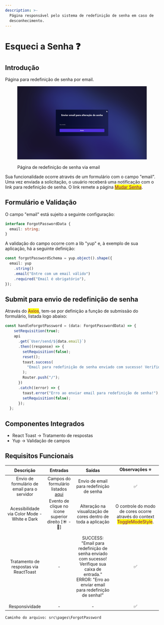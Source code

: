 ```yaml
---
description: >-
  Página responsável pelo sistema de redefinição de senha em caso de
  desconhecimento.
---
```


# Esqueci a Senha ❓

## Introdução

Página para redefinição de senha por email.

<figure><img src="../.gitbook/assets/image (4) (2).png" alt=""><figcaption><p>Página de redefinição de senha via email</p></figcaption></figure>

Sua funcionalidade ocorre através de um formulário com o campo "email". Uma vez enviada a solicitação, o usuário receberá uma notificação com o link para redefinição de senha. O link remete a página [<mark style="color:purple;">Mudar Senha</mark>](mudar-senha/).

## Formulário e Validação

O campo "email" está sujeito a seguinte configuração:

```typescript
interface ForgotPasswordData {
  email: string;
}
```

A validação do campo ocorre com a lib "yup" e, à exemplo de sua aplicação, há a seguinte definição:

```typescript
const forgotPasswordSchema = yup.object().shape({
  email: yup
    .string()
    .email("Entre com um email válido")
    .required("Email é obrigatório"),
});
```

## Submit para envio de redefinição de senha

Através do <mark style="color:purple;">Axios</mark>, <mark style="color:purple;"></mark> tem-se por definição a função de submissão do formulário, listada logo abaixo:

```typescript
const handleForgotPassword = (data: ForgotPasswordData) => {
    setRequisition(true);
    api
      .get(`User/send/${data.email}`)
      .then((response) => {
        setRequisition(false);
        reset();
        toast.success(
          "Email para redefinição de senha enviado com sucesso! Verifique sua caixa de entrada."
        );
        Router.push("/");
      })
      .catch((error) => {
        toast.error("Erro ao enviar email para redefinição de senha!");
        setRequisition(false);
      });
  };
```

## Componentes Integrados

* React Toast -> Tratamento de respostas
* Yup -> Validação de campos

## Requisitos Funcionais

|                   Descrição                  |                                     Entradas                                    |                                                                               Saídas                                                                               |                                               Observações ⭐                                               |
| :------------------------------------------: | :-----------------------------------------------------------------------------: | :----------------------------------------------------------------------------------------------------------------------------------------------------------------: | :-------------------------------------------------------------------------------------------------------: |
| Envio de formulário de email para o servidor | Campos do formulário listados [aqui](esqueci-a-senha.md#formulario-e-validacao) |                                                              Envio de email para redefinição de senha                                                              |                                                     ✅                                                     |
| Acessibilidade via Color Mode - White e Dark |               Evento de clique no ícone superior direito \[☀ - 🌙]              |                                                    Alteração na visualização de cores dentro de toda a aplicação                                                   | O controle do modo de cores ocorre através do context <mark style="color:purple;">ToggleModeStyle</mark>. |
|    Tratamento de respostas via ReactToast    |                                        -                                        | <p>SUCCESS: "Email para redefinição de senha enviado com sucesso! Verifique sua caixa de entrada."<br>ERROR: "Erro ao enviar email para redefinição de senha!"</p> |                                                     ✅                                                     |
|                Responsividade                |                                        -                                        |                                                                                  -                                                                                 |                                                     ✅                                                     |

```
Caminho do arquivo: src\pages\ForgotPassword
```
